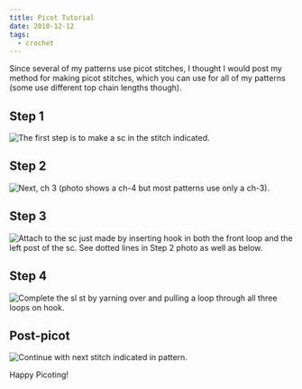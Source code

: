 ```yaml
---
title: Picot Tutorial
date: 2010-12-12
tags:
  - crochet
---
```

Since several of my patterns use picot stitches, I thought I would post my method for making picot stitches, which you can use for all of my patterns (some use different top chain lengths though).

## Step 1

![](/img/picot/step1.JPG "The first step is to make a sc in the stitch indicated.")

## Step 2

![](/img/picot/step2.JPG "Next, ch 3 (photo shows a ch-4 but most patterns use only a ch-3).")

## Step 3

![](/img/picot/step3.JPG "Attach to the sc just made by inserting hook in both the front loop and the left post of the sc.  See dotted lines in Step 2 photo as well as below.")

## Step 4

![](/img/picot/step4.JPG "Complete the sl st by yarning over and pulling a loop through all three loops on hook.")

## Post-picot

![](/img/picot/post.JPG "Continue with next stitch indicated in pattern.")

Happy Picoting!
